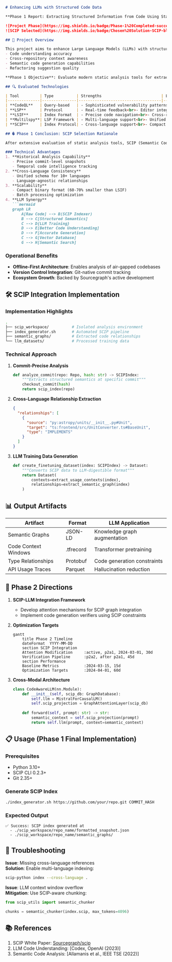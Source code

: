 ```markdown
# Enhancing LLMs with Structured Code Data

**Phase 1 Report: Extracting Structured Information from Code Using Static Analysis Tools**

![Project Phase](https://img.shields.io/badge/Phase-1%20Completed-success?logo=git)
![SCIP Selected](https://img.shields.io/badge/Chosen%20Solution-SCIP-blue?logo=sourcegraph)

## 📜 Project Overview

This project aims to enhance Large Language Models (LLMs) with structured code intelligence data to improve:
- Code understanding accuracy
- Cross-repository context awareness
- Semantic code generation capabilities
- Refactoring suggestion quality

**Phase 1 Objective**: Evaluate modern static analysis tools for extracting structured code semantics at scale.

## 🔍 Evaluated Technologies

| Tool         | Type          | Strengths                          | Limitations Encountered          |
|--------------|---------------|------------------------------------|-----------------------------------|
| **CodeQL**   | Query-based   | - Sophisticated vulnerability patterns<br>- Mature code analysis | - Language coverage<br>- Complex setup |
| **LSP**      | Protocol      | - Real-time feedback<br>- Editor integration | - Stateful sessions<br>- Scaling issues |
| **LSIF**     | Index Format  | - Precise code navigation<br>- Cross-reference data | - Language server dependency<br>- Storage overhead |
| **Multilspy**| LSP Framework | - Multi-language support<br>- Unified interface | - Immature ecosystem<br>- Performance constraints |
| **SCIP**     | Index Protocol| - Cross-language support<br>- Compact binaries<br>- Historical analysis | - Early adoption challenges |

## �️ Phase 1 Conclusion: SCIP Selection Rationale

After extensive evaluation of static analysis tools, SCIP (Semantic Code Intelligence Protocol) was selected as the foundation for subsequent phases due to:

### Technical Advantages
1. **Historical Analysis Capability**
   - Precise commit-level snapshots
   - Temporal code intelligence tracking
2. **Cross-Language Consistency**
   - Unified schema for 10+ languages
   - Language-agnostic relationships
3. **Scalability**
   - Compact binary format (60-70% smaller than LSIF)
   - Batch processing optimization
4. **LLM Synergy**
   ```mermaid
   graph LR
       A[Raw Code] --> B(SCIP Indexer)
       B --> C[Structured Semantics]
       C --> D{LLM Training}
       D --> E[Better Code Understanding]
       D --> F[Accurate Generation]
       C --> G[Vector Database]
       G --> H[Semantic Search]
   ```

### Operational Benefits
- **Offline-First Architecture**: Enables analysis of air-gapped codebases
- **Version Control Integration**: Git-native commit tracking
- **Ecosystem Growth**: Backed by Sourcegraph's active development

## 🛠️ SCIP Integration Implementation

### Implementation Highlights
```bash
.
├── scip_workspace/          # Isolated analysis environment
├── index_generator.sh       # Automated SCIP pipeline
├── semantic_graphs/         # Extracted code relationships
└── llm_datasets/            # Processed training data
```

### Technical Approach
1. **Commit-Precise Analysis**
   ```python
   def analyze_commit(repo: Repo, hash: str) -> SCIPIndex:
       """Extracts structured semantics at specific commit"""
       checkout_commit(hash)
       return scip_index(repo)
   ```

2. **Cross-Language Relationship Extraction**
   ```json
   {
     "relationships": [
       {
         "source": "py:astropy/units/__init__.py#Unit",
         "target": "ts:frontend/src/UnitConverter.ts#BaseUnit",
         "type": "IMPLEMENTS"
       }
     ]
   }
   ```

3. **LLM Training Data Generation**
   ```python
   def create_finetuning_dataset(index: SCIPIndex) -> Dataset:
       """Converts SCIP data to LLM-digestible format"""
       return Dataset(
           contexts=extract_usage_contexts(index),
           relationships=extract_semantic_graph(index)
       )
   ```

## 📊 Output Artifacts

| Artifact                | Format       | LLM Application                 |
|-------------------------|--------------|----------------------------------|
| Semantic Graphs         | JSON-LD      | Knowledge graph augmentation    |
| Code Context Windows    | .tfrecord    | Transformer pretraining         |
| Type Relationships      | Protobuf     | Code generation constraints     |
| API Usage Traces        | Parquet      | Hallucination reduction         |

## 🚀 Phase 2 Directions

1. **SCIP-LLM Integration Framework**
   - Develop attention mechanisms for SCIP graph integration
   - Implement code generation verifiers using SCIP constraints

2. **Optimization Targets**
   ```mermaid
   gantt
       title Phase 2 Timeline
       dateFormat  YYYY-MM-DD
       section SCIP Integration
       Attention Modification     :active, p2a1, 2024-03-01, 30d
       Verification Pipeline      :p2a2, after p2a1, 45d
       section Performance
       Baseline Metrics           :2024-03-15, 15d
       Optimization Targets       :2024-04-01, 60d
   ```

3. **Cross-Modal Architecture**
   ```python
   class CodeAwareLLM(nn.Module):
       def __init__(self, scip_db: GraphDatabase):
           self.llm = MistralForCausalLM()
           self.scip_projection = GraphAttentionLayer(scip_db)
           
       def forward(self, prompt: str) -> str:
           semantic_context = self.scip_projection(prompt)
           return self.llm(prompt, context=semantic_context)
   ```

## 📋 Usage (Phase 1 Final Implementation)

### Prerequisites
- Python 3.10+
- SCIP CLI 0.2.3+
- Git 2.35+

### Generate SCIP Index
```bash
./index_generator.sh https://github.com/your/repo.git COMMIT_HASH
```

### Expected Output
```
✅ Success: SCIP index generated at
  - ./scip_workspace/repo_name/formatted_snapshot.json
  - ./scip_workspace/repo_name/semantic_graphs/
```

## 🚨 Troubleshooting

**Issue**: Missing cross-language references  
**Solution**: Enable multi-language indexing:
```bash
scip-python index --cross-language .
```

**Issue**: LLM context window overflow  
**Mitigation**: Use SCIP-aware chunking:
```python
from scip_utils import semantic_chunker

chunks = semantic_chunker(index.scip, max_tokens=4096)
```

## 📚 References

1. SCIP White Paper: [Sourcegraph/scip](https://github.com/sourcegraph/scip)
2. LLM Code Understanding: [Codex, OpenAI (2023)]
3. Semantic Code Analysis: [Allamanis et al., IEEE TSE (2022)]

